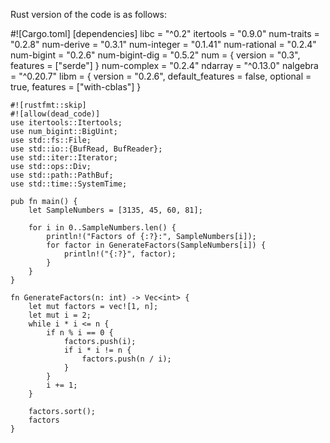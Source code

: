 Rust version of the code is as follows:

#![Cargo.toml]
[dependencies]
libc = "^0.2"
itertools = "0.9.0"
num-traits = "0.2.8"
num-derive = "0.3.1"
num-integer = "0.1.41"
num-rational = "0.2.4"
num-bigint = "0.2.6"
num-bigint-dig = "0.5.2"
num = { version = "0.3", features = ["serde"] }
num-complex = "0.2.4"
ndarray = "^0.13.0"
nalgebra = "^0.20.7"
libm = { version = "0.2.6", default_features = false, optional = true, features = ["with-cblas"] }

```
#![rustfmt::skip]
#![allow(dead_code)]
use itertools::Itertools;
use num_bigint::BigUint;
use std::fs::File;
use std::io::{BufRead, BufReader};
use std::iter::Iterator;
use std::ops::Div;
use std::path::PathBuf;
use std::time::SystemTime;

pub fn main() {
    let SampleNumbers = [3135, 45, 60, 81];

    for i in 0..SampleNumbers.len() {
        println!("Factors of {:?}:", SampleNumbers[i]);
        for factor in GenerateFactors(SampleNumbers[i]) {
            println!("{:?}", factor);
        }
    }
}

fn GenerateFactors(n: int) -> Vec<int> {
    let mut factors = vec![1, n];
    let mut i = 2;
    while i * i <= n {
        if n % i == 0 {
            factors.push(i);
            if i * i != n {
                factors.push(n / i);
            }
        }
        i += 1;
    }

    factors.sort();
    factors
}
```